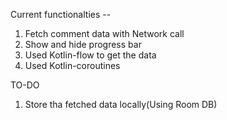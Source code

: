 Current functionalties -- 
1. Fetch comment data with Network call
2. Show and hide progress bar
3. Used Kotlin-flow to get the data
4. Used Kotlin-coroutines 


TO-DO
1. Store tha fetched data locally(Using Room DB)
